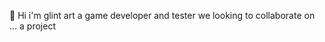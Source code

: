 
💞️ Hi i'm glint art a game developer and tester we looking to collaborate on ... a project
  

<!---
glintarts/glintarts is a ✨ special ✨ repository because its `README.md` (this file) appears on your GitHub profile.
You can click the Preview link to take a look at your changes.
--->
